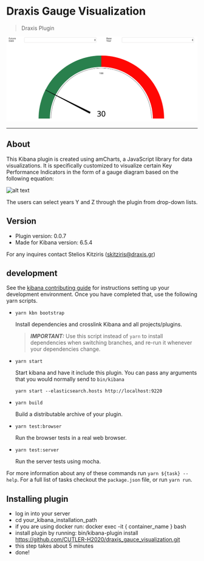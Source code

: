 # Draxis Gauge Visualization

> Draxis Plugin

![alt text](https://raw.githubusercontent.com/CUTLER-H2020/draxis_gauce_visualization/master/draxis%20gauce.png)

---

## About

This Kibana plugin is created using amCharts, a JavaScript library for data visualizations. It is specifically
customized to visualize certain Key Performance Indicators in the form of a gauge diagram based on the
following equation:

![alt text](https://raw.githubusercontent.com/CUTLER-H2020/draxis_gauce_visualization/blob/master/image%20(1).png)


The users can select years Y and Z through the plugin from drop-down lists.

## Version
- Plugin version: 0.0.7
- Made for Kibana version: 6.5.4

For any inquires contact Stelios Kitziris (skitziris@draxis.gr)

## development

See the [kibana contributing guide](https://github.com/elastic/kibana/blob/master/CONTRIBUTING.md) for instructions setting up your development environment. Once you have completed that, use the following yarn scripts.

- `yarn kbn bootstrap`

  Install dependencies and crosslink Kibana and all projects/plugins.

  > **_IMPORTANT:_** Use this script instead of `yarn` to install dependencies when switching branches, and re-run it whenever your dependencies change.

- `yarn start`

  Start kibana and have it include this plugin. You can pass any arguments that you would normally send to `bin/kibana`

  ```
  yarn start --elasticsearch.hosts http://localhost:9220
  ```

- `yarn build`

  Build a distributable archive of your plugin.

- `yarn test:browser`

  Run the browser tests in a real web browser.

- `yarn test:server`

  Run the server tests using mocha.

For more information about any of these commands run `yarn ${task} --help`. For a full list of tasks checkout the `package.json` file, or run `yarn run`.

## Installing plugin

- log in into your server
- cd your_kibana_installation_path
- if you are using docker run: docker exec -it { container_name } bash
- install plugin by running: bin/kibana-plugin install https://github.com/CUTLER-H2020/draxis_gauce_visualization.git
- this step takes about 5 minutes
- done!

